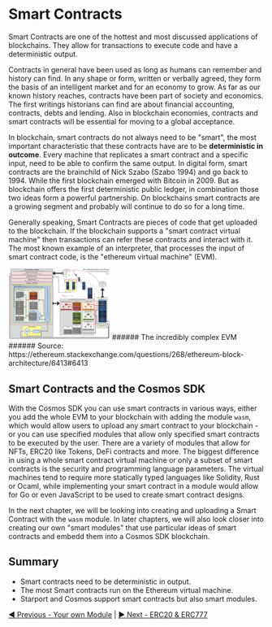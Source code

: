 # Smart Contracts

Smart Contracts are one of the hottest and most discussed applications of blockchains. They allow for transactions to execute code and have a deterministic output. 

Contracts in general have been used as long as humans can remember and history can find. In any shape or form, written or verbally agreed, they form the basis of an intelligent market and for an economy to grow. As far as our known history reaches, contracts have been part of society and economics. The first writings historians can find are about financial accounting, contracts, debts and lending. Also in blockchain economies, contracts and smart contracts will be essential for moving to a global acceptance.

In blockchain, smart contracts do not always need to be "smart", the most important characteristic that these contracts have are to be __deterministic in outcome__. Every machine that replicates a smart contract and a specific input, need to be able to confirm the same output. In digital form, smart contracts are the brainchild of Nick Szabo (Szabo 1994) and go back to 1994. While the first blockchain emerged with Bitcoin in 2009. But as blockchain offers the first deterministic public ledger, in combination those two ideas form a powerful partnership. On blockchains smart contracts are a growing segment and probably will continue to do so for a long time.

Generally speaking, Smart Contracts are pieces of code that get uploaded to the blockchain. If the blockchain supports a "smart contract virtual machine" then transactions can refer these contracts and interact with it. The most known example of an interpreter, that processes the input of smart contract code, is the "ethereum virtual machine" (EVM). 

<img src="evm_structure.jpg" width="200" alt="Ethereum Virtual Machine" />
###### The incredibly complex EVM
###### Source: https://ethereum.stackexchange.com/questions/268/ethereum-block-architecture/6413#6413

## Smart Contracts and the Cosmos SDK

With the Cosmos SDK you can use smart contracts in various ways, either you add the whole EVM to your blockchain with adding the module `wasm`, which would allow users to upload any smart contract to your blockchain - or you can use specified modules that allow only specified smart contracts to be executed by the user. There are a variety of modules that allow for NFTs, ERC20 like Tokens, DeFi contracts and more. 
The biggest difference in using a whole smart contract virtual machine or only a subset of smart contracts is the security and programming language parameters. The virtual machines tend to require more statically typed languages like Solidity, Rust or Ocaml, while implementing your smart contract in a module would allow for Go or even JavaScript to be used to create smart contract designs.

In the next chapter, we will be looking into creating and uploading a Smart Contract with the `wasm` module. In later chapters, we will also look closer into creating our own "smart modules" that use particular ideas of smart contracts and embedd them into a Cosmos SDK blockchain.

## Summary

- Smart contracts need to be deterministic in output.
- The most Smart contracts run on the Ethereum virtual machine.
- Starport and Cosmos support smart contracts but also smart modules.

[◀️ Previous - Your own Module](../../03%20Modules/05_your_own_module/05_your_own_module.md) | [▶️ Next - ERC20 & ERC777](../../04%20Use%20cases/02_erc20/02_erc20.md)  